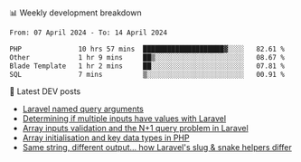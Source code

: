 📊 Weekly development breakdown
<!--START_SECTION:waka-->

```txt
From: 07 April 2024 - To: 14 April 2024

PHP              10 hrs 57 mins  ████████████████████▓░░░░   82.61 %
Other            1 hr 9 mins     ██▒░░░░░░░░░░░░░░░░░░░░░░   08.67 %
Blade Template   1 hr 2 mins     ██░░░░░░░░░░░░░░░░░░░░░░░   07.81 %
SQL              7 mins          ▒░░░░░░░░░░░░░░░░░░░░░░░░   00.91 %
```

<!--END_SECTION:waka-->

📕 Latest DEV posts
<!-- BLOG-POST-LIST:START -->
- [Laravel named query arguments](https://dev.to/michaelvickersuk/laravel-named-query-arguments-28kd)
- [Determining if multiple inputs have values with Laravel](https://dev.to/michaelvickersuk/determining-if-multiple-inputs-have-values-with-laravel-km6)
- [Array inputs validation and the N+1 query problem in Laravel](https://dev.to/michaelvickersuk/array-inputs-validation-and-the-n1-query-problem-in-laravel-2agb)
- [Array initialisation and key data types in PHP](https://dev.to/michaelvickersuk/array-initialisation-and-key-data-types-in-php-1e5b)
- [Same string, different output... how Laravel&#39;s slug &amp; snake helpers differ](https://dev.to/michaelvickersuk/same-string-different-output-how-laravels-slug-snake-helpers-differ-1ccj)
<!-- BLOG-POST-LIST:END -->
